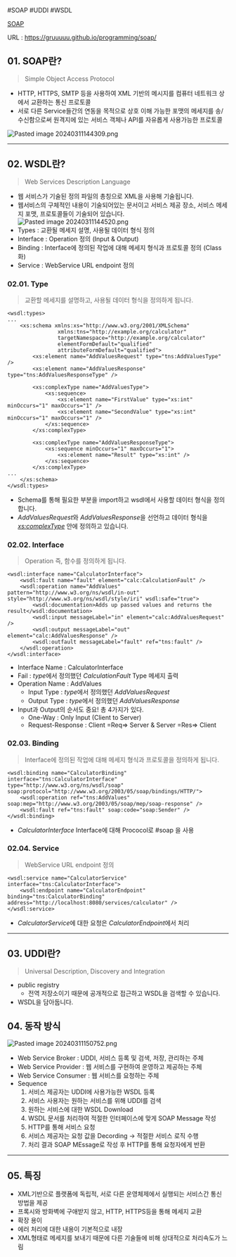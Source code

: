 #SOAP #UDDI #WSDL


[SOAP](../SOAP.md)

URL : https://gruuuuu.github.io/programming/soap/
## 01. SOAP란?
> Simple Object Access Protocol
- HTTP, HTTPS, SMTP 등을 사용하여 XML 기반의 메시지를 컴퓨터 네트워크 상에서 교환하는 통신 프로토콜
- 서로 다른 Service들간의 연동을 목적으로 상호 이해 가능한 포맷의 메세지를 송/수신함으로써 원격지에 있는 서비스 객체나 API를 자유롭게 사용가능한 프로토콜

![Pasted image 20240311144309.png](attachments/Pasted%20image%2020240311144309.png)

----
## 02. WSDL란?
> Web Services Description Language
- 웹 서비스가 기술된 정의 파일의 총칭으로 XML을 사용해 기술됩니다.
- 웹서비스의 구체적인 내용이 기술되어있는 문서이고 서비스 제공 장소, 서비스 메세지 포맷, 프로토콜들이 기술되어 있습니다.
![Pasted image 20240311144520.png](attachments/Pasted%20image%2020240311144520.png)
- Types : 교환될 메세지 설명, 사용될 데이터 형식 정의
- Interface : Operation 정의 (Input & Output)
- Binding : Interface에 정의된 작업에 대해 메세지 형식과 프로토콜 정의 (Class화)
- Service : WebService URL endpoint 정의
### 02.01. Type
> 교환할 메세지를 설명하고, 사용될 데이터 형식을 정의하게 됩니다.
```
<wsdl:types>
...
    <xs:schema xmlns:xs="http://www.w3.org/2001/XMLSchema"
                xmlns:tns="http://example.org/calculator"
                targetNamespace="http://example.org/calculator"
                elementFormDefault="qualified"
                attributeFormDefault="qualified">
        <xs:element name="AddValuesRequest" type="tns:AddValuesType" />
        <xs:element name="AddValuesResponse" type="tns:AddValuesResponseType" />

        <xs:complexType name="AddValuesType">
            <xs:sequence>
                <xs:element name="FirstValue" type="xs:int" minOccurs="1" maxOccurs="1" />
                <xs:element name="SecondValue" type="xs:int" minOccurs="1" maxOccurs="1" />
            </xs:sequence>
        </xs:complexType>

        <xs:complexType name="AddValuesResponseType">
            <xs:sequence minOccurs="1" maxOccurs="1">
                <xs:element name="Result" type="xs:int" />
            </xs:sequence>
        </xs:complexType>
...
    </xs:schema>
</wsdl:types>
```
- Schema를 통해 필요한 부분을 import하고 wsdl에서 사용할 데이터 형식을 정의합니다.
- *AddValuesRequest*와 *AddValuesResponse*을 선언하고 데이터 형식을 *<xs:complexType>* 안에 정의하고 있습니다.
### 02.02. Interface
> Operation 즉, 함수를 정의하게 됩니다.
```
<wsdl:interface name="CalculatorInterface">
    <wsdl:fault name="fault" element="calc:CalculationFault" />
    <wsdl:operation name="AddValues" pattern="http://www.w3.org/ns/wsdl/in-out" style="http://www.w3.org/ns/wsdl/style/iri" wsdl:safe="true">
        <wsdl:documentation>Adds up passed values and returns the result</wsdl:documentation>
        <wsdl:input messageLabel="in" element="calc:AddValuesRequest" />
        <wsdl:output messageLabel="out" element="calc:AddValuesResponse" />
        <wsdl:outfault messageLabel="fault" ref="tns:fault" />
    </wsdl:operation>
</wsdl:interface>
```
- Interface Name : CalculatorInterface
- Fail : *type*에서 정의했던 *CalculationFault* Type 메세지 출력
- Operation Name : AddValues
	- Input Type : *type*에서 정의했던 *AddValuesRequest*
	- Output Type : *type*에서 정의했던 *AddValuesResponse*
- Input과 Output의 순서도 중요! 총 4가지가 있다.
	- One-Way : Only Input (Client to Server)
	- Request-Response : Client =Req=> Server & Server =Res=> Client
### 02.03. Binding
> Interface에 정의된 작업에 대해 메세지 형식과 프로토콜을 정의하게 됩니다.
```
<wsdl:binding name="CalculatorBinding" interface="tns:CalculatorInterface" type="http://www.w3.org/ns/wsdl/soap" soap:protocol="http://www.w3.org/2003/05/soap/bindings/HTTP/">
    <wsdl:operation ref="tns:AddValues" soap:mep="http://www.w3.org/2003/05/soap/mep/soap-response" />
    <wsdl:fault ref="tns:fault" soap:code="soap:Sender" />
</wsdl:binding>
```
- *CalculatorInterface* Interface에 대해 Prococol로 #soap 을 사용
### 02.04. Service
> WebService URL endpoint 정의
```
<wsdl:service name="CalculatorService" interface="tns:CalculatorInterface">
    <wsdl:endpoint name="CalculatorEndpoint" binding="tns:CalculatorBinding" address="http://localhost:8080/services/calculator" />
</wsdl:service>
```
- *CalculatorService*에 대한 요청은 *CalculatorEndpoint*에서 처리
----
## 03. UDDI란?
> Universal Description, Discovery and Integration
- public registry
	- 전역 저장소이기 때문에 공개적으로 접근하고 WSDL을 검색할 수 있습니다.
- WSDL을 담아둡니다.
## 04. 동작 방식
![Pasted image 20240311150752.png](attachments/Pasted%20image%2020240311150752.png)
- Web Service Broker : UDDI, 서비스 등록 및 검색, 저장, 관리하는 주체
- Web Service Provider : 웹 서비스를 구현하여 운영하고 제공하는 주체
- Web Service Consumer : 웹 서비스를 요청하는 주체
- Sequence
	1. 서비스 제공자는 UDDI에 사용가능한 WSDL 등록
	2. 서비스 사용자는 원하는 서비스를 위해 UDDI를 검색
	3. 원하는 서비스에 대한 WSDL Download
	4. WSDL 문서를 처리하여 적절한 인터페이스에 맞게 SOAP Message 작성
	5. HTTP를 통해 서비스 요청
	6. 서비스 제공자는 요청 값을 Decording -> 적절한 서비스 로직 수행
	7. 처리 결과 SOAP MEssage로 작성 후 HTTP를 통해 요청자에게 반환
---
## 05. 특징
- XML기반으로 플랫폼에 독립적, 서로 다른 운영체제에서 실행되는 서비스간 통신 방법을 제공
- 프록시와 방화벽에 구애받지 않고, HTTP, HTTPS등을 통해 메세지 교환
- 확장 용이
- 에러 처리에 대한 내용이 기본적으로 내장
- XML형태로 메세지를 보내기 때문에 다른 기술들에 비해 상대적으로 처리속도가 느림